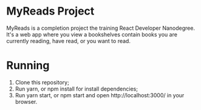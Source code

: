 # MyReads Project

MyReads is a completion project the training React Developer Nanodegree. It's a web app where you view a bookshelves contain books you are currently reading, have read, or you want to read.


Running
========================

1. Clone this repository;
3. Run yarn, or npm install for install dependencies;
2. Run yarn start, or npm start and open http://localhost:3000/ in your browser.
